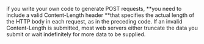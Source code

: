 if you write your own code to generate POST requests, **you need to include a valid Content-Length header **that specifies the actual length of the HTTP body in each request, as in the preceding code. If an invalid Content-Length is submitted, most web servers either truncate the data you submit or wait indefinitely for more data to be supplied.